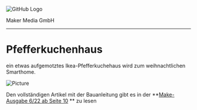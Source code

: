 ![GitHub Logo](http://www.heise.de/make/icons/make_logo.png)

Maker Media GmbH
*** 

# Pfefferkuchenhaus

ein etwas aufgemotztes Ikea-Pfefferkuchehaus wird zum weihnachtlichen Smarthome.


![Picture](https://github.com/MakeMagazinDE/Math-O-Mat/blob/main/Aufmacherquer.JPG)

Den vollständigen Artikel mit der Bauanleitung gibt es in der **[Make-Ausgabe 6/22 ab Seite 10](https://www.heise.de/select/make/2022/6/XXXXXXX) ** zu lesen


